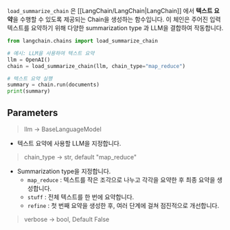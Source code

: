 `load_summarize_chain` 은 [[LangChain/LangChain|LangChain]] 에서 **텍스트 요약**을 수행할 수 있도록 제공되는 Chain을 생성하는 함수입니다. 이 체인은 주어진 입력 텍스트를 요약하기 위해 다양한 summarization type 과 LLM을 결합하여 작동합니다.

```python
from langchain.chains import load_summarize_chain

# 예시: LLM을 사용하여 텍스트 요약
llm = OpenAI()
chain = load_summarize_chain(llm, chain_type="map_reduce")

# 텍스트 요약 실행
summary = chain.run(documents)
print(summary)

```

## Parameters

> llm -> BaseLanguageModel

- 텍스트 요약에 사용할 LLM을 지정합니다.

> chain_type -> str, default "map_reduce"

- Summarization type을 지정합니다.
	- `map_reduce` : 텍스트를 작은 조각으로 나누고 각각을 요약한 후 최종 요약을 생성합니다.
	- `stuff` : 전체 텍스트를 한 번에 요약합니다.
	- `refine` : 첫 번째 요약을 생성한 후, 여러 단계에 걸쳐 점진적으로 개선합니다.

> verbose -> bool, Default False


